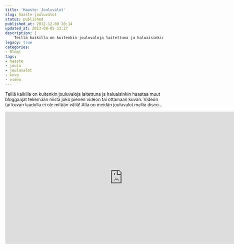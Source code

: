 ```yaml
---
title: 'Haaste: Jouluvalot'
slug: haaste-jouluvalot
status: published
published_at: 2012-12-09 20:14
updated_at: 2013-08-05 13:27
description: |
    Teillä kaikilla on kuitenkin jouluvaloja laitettuna ja haluaisinkin haastaa muut bloggaajat tekemään niistä joko pienen videon tai ottamaan kuvan. Videon tai kuvan laadulla ei ole mitään väliä! Alla on meidän jouluvalot mallia disco…
legacy: true
categories:
- Blogi
tags:
- haaste
- joulu
- jouluvalot
- kuva
- video
---
```


<p>Teillä kaikilla on kuitenkin jouluvaloja laitettuna ja haluaisinkin haastaa muut bloggaajat tekemään niistä joko pienen videon tai ottamaan kuvan. Videon tai kuvan laadulla ei ole mitään väliä! Alla on meidän jouluvalot mallia disco&#8230;</p>
<p><iframe loading="lazy" title="Jouluvalot" width="750" height="422" src="https://www.youtube.com/embed/qdTytFqHBJM?feature=oembed" frameborder="0" allow="accelerometer; autoplay; clipboard-write; encrypted-media; gyroscope; picture-in-picture" allowfullscreen></iframe></p>